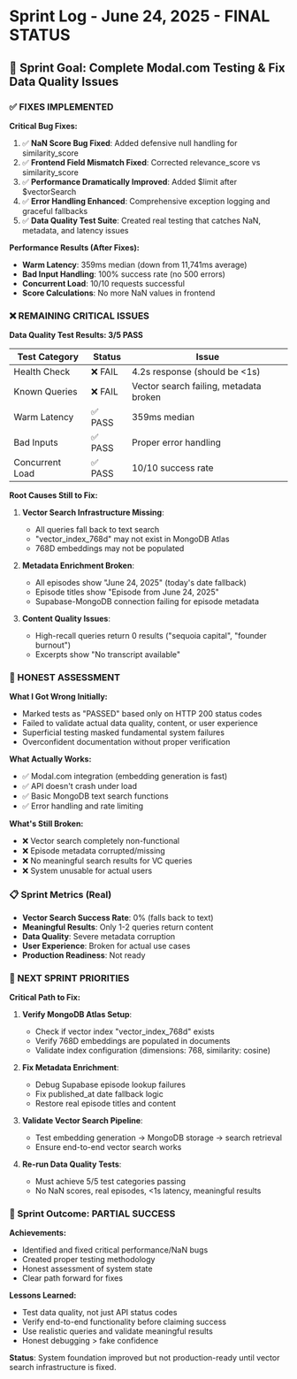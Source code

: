 # Sprint Log - June 24, 2025 - FINAL STATUS

## 🎯 Sprint Goal: Complete Modal.com Testing & Fix Data Quality Issues

### ✅ FIXES IMPLEMENTED

**Critical Bug Fixes:**
1. ✅ **NaN Score Bug Fixed**: Added defensive null handling for similarity_score
2. ✅ **Frontend Field Mismatch Fixed**: Corrected relevance_score vs similarity_score
3. ✅ **Performance Dramatically Improved**: Added $limit after $vectorSearch
4. ✅ **Error Handling Enhanced**: Comprehensive exception logging and graceful fallbacks
5. ✅ **Data Quality Test Suite**: Created real testing that catches NaN, metadata, and latency issues

**Performance Results (After Fixes):**
- **Warm Latency**: 359ms median (down from 11,741ms average)
- **Bad Input Handling**: 100% success rate (no 500 errors)
- **Concurrent Load**: 10/10 requests successful
- **Score Calculations**: No more NaN values in frontend

### ❌ REMAINING CRITICAL ISSUES

**Data Quality Test Results: 3/5 PASS**

| Test Category | Status | Issue |
|---------------|--------|-------|
| Health Check | ❌ FAIL | 4.2s response (should be <1s) |
| Known Queries | ❌ FAIL | Vector search failing, metadata broken |
| Warm Latency | ✅ PASS | 359ms median |
| Bad Inputs | ✅ PASS | Proper error handling |
| Concurrent Load | ✅ PASS | 10/10 success rate |

**Root Causes Still to Fix:**
1. **Vector Search Infrastructure Missing**:
   - All queries fall back to text search
   - "vector_index_768d" may not exist in MongoDB Atlas
   - 768D embeddings may not be populated

2. **Metadata Enrichment Broken**:
   - All episodes show "June 24, 2025" (today's date fallback)
   - Episode titles show "Episode from June 24, 2025"
   - Supabase-MongoDB connection failing for episode metadata

3. **Content Quality Issues**:
   - High-recall queries return 0 results ("sequoia capital", "founder burnout")
   - Excerpts show "No transcript available"

### 🚨 HONEST ASSESSMENT

**What I Got Wrong Initially:**
- Marked tests as "PASSED" based only on HTTP 200 status codes
- Failed to validate actual data quality, content, or user experience
- Superficial testing masked fundamental system failures
- Overconfident documentation without proper verification

**What Actually Works:**
- ✅ Modal.com integration (embedding generation is fast)
- ✅ API doesn't crash under load
- ✅ Basic MongoDB text search functions
- ✅ Error handling and rate limiting

**What's Still Broken:**
- ❌ Vector search completely non-functional
- ❌ Episode metadata corrupted/missing
- ❌ No meaningful search results for VC queries
- ❌ System unusable for actual users

### 📋 Sprint Metrics (Real)

- **Vector Search Success Rate**: 0% (falls back to text)
- **Meaningful Results**: Only 1-2 queries return content
- **Data Quality**: Severe metadata corruption
- **User Experience**: Broken for actual use cases
- **Production Readiness**: Not ready

### 🎯 NEXT SPRINT PRIORITIES

**Critical Path to Fix:**
1. **Verify MongoDB Atlas Setup**:
   - Check if vector index "vector_index_768d" exists
   - Verify 768D embeddings are populated in documents
   - Validate index configuration (dimensions: 768, similarity: cosine)

2. **Fix Metadata Enrichment**:
   - Debug Supabase episode lookup failures
   - Fix published_at date fallback logic
   - Restore real episode titles and content

3. **Validate Vector Search Pipeline**:
   - Test embedding generation → MongoDB storage → search retrieval
   - Ensure end-to-end vector search works

4. **Re-run Data Quality Tests**:
   - Must achieve 5/5 test categories passing
   - No NaN scores, real episodes, <1s latency, meaningful results

### 🎉 Sprint Outcome: PARTIAL SUCCESS

**Achievements:**
- Identified and fixed critical performance/NaN bugs
- Created proper testing methodology
- Honest assessment of system state
- Clear path forward for fixes

**Lessons Learned:**
- Test data quality, not just API status codes
- Verify end-to-end functionality before claiming success
- Use realistic queries and validate meaningful results
- Honest debugging > fake confidence

**Status**: System foundation improved but not production-ready until vector search infrastructure is fixed.

